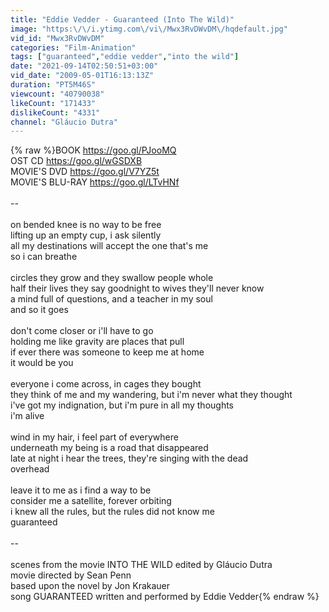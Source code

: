```yaml
---
title: "Eddie Vedder - Guaranteed (Into The Wild)"
image: "https:\/\/i.ytimg.com\/vi\/Mwx3RvDWvDM\/hqdefault.jpg"
vid_id: "Mwx3RvDWvDM"
categories: "Film-Animation"
tags: ["guaranteed","eddie vedder","into the wild"]
date: "2021-09-14T02:50:51+03:00"
vid_date: "2009-05-01T16:13:13Z"
duration: "PT5M46S"
viewcount: "40790038"
likeCount: "171433"
dislikeCount: "4331"
channel: "Gláucio Dutra"
---
```

{% raw %}BOOK <a rel="nofollow" target="blank" href="https://goo.gl/PJooMQ">https://goo.gl/PJooMQ</a><br />OST CD <a rel="nofollow" target="blank" href="https://goo.gl/wGSDXB">https://goo.gl/wGSDXB</a><br />MOVIE'S DVD <a rel="nofollow" target="blank" href="https://goo.gl/V7YZ5t">https://goo.gl/V7YZ5t</a><br />MOVIE'S BLU-RAY <a rel="nofollow" target="blank" href="https://goo.gl/LTvHNf">https://goo.gl/LTvHNf</a><br /><br />--<br /><br />on bended knee is no way to be free<br />lifting up an empty cup, i ask silently<br />all my destinations will accept the one that's me<br />so i can breathe<br /><br />circles they grow and they swallow people whole<br />half their lives they say goodnight to wives they'll never know<br />a mind full of questions, and a teacher in my soul<br />and so it goes<br /><br />don't come closer or i'll have to go<br />holding me like gravity are places that pull<br />if ever there was someone to keep me at home<br />it would be you<br /><br />everyone i come across, in cages they bought<br />they think of me and my wandering, but i'm never what they thought<br />i've got my indignation, but i'm pure in all my thoughts<br />i'm alive<br /><br />wind in my hair, i feel part of everywhere<br />underneath my being is a road that disappeared<br />late at night i hear the trees, they're singing with the dead<br />overhead<br /><br />leave it to me as i find a way to be<br />consider me a satellite, forever orbiting<br />i knew all the rules, but the rules did not know me<br />guaranteed<br /><br />--<br /><br />scenes from the movie INTO THE WILD edited by Gláucio Dutra<br />movie directed by Sean Penn<br />based upon the novel by Jon Krakauer<br />song GUARANTEED written and performed by Eddie Vedder{% endraw %}
